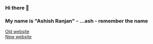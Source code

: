 ### Hi there 👋
### My name is "Ashish Ranjan" - ...ash - remember the name
[Old website](http://www.ashishranjan.in/)
<br />
[New website](https://www.ashishranjan.net/)

<!--
**a2rp/a2rp** is a ✨ _special_ ✨ repository because its `README.md` (this file) appears on your GitHub profile.

Here are some ideas to get you started:

- 🔭 I’m currently working on ...
- 🌱 I’m currently learning ...
- 👯 I’m looking to collaborate on ...
- 🤔 I’m looking for help with ...
- 💬 Ask me about ...
- 📫 How to reach me: ...
- 😄 Pronouns: ...
- ⚡ Fun fact: ...
-->

